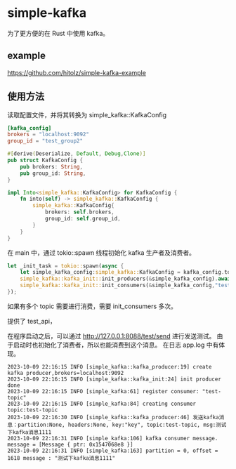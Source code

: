 # simple-kafka

为了更方便的在 Rust 中使用 kafka。

## example
https://github.com/hitolz/simple-kafka-example


## 使用方法

读取配置文件，并将其转换为 simple_kafka::KafkaConfig
```toml
[kafka_config]
brokers = "localhost:9092"
group_id = "test_group2"
```

```rust
#[derive(Deserialize, Default, Debug,Clone)]
pub struct KafkaConfig {
    pub brokers: String,
    pub group_id: String,
}

impl Into<simple_kafka::KafkaConfig> for KafkaConfig {
    fn into(self) -> simple_kafka::KafkaConfig {
        simple_kafka::KafkaConfig{
            brokers: self.brokers,
            group_id: self.group_id,
        }
    }
}
```

在 main 中，通过 tokio::spawn 线程初始化 kafka 生产者及消费者。
```rust
let _init_task = tokio::spawn(async {
    let simple_kafka_config:simple_kafka::KafkaConfig = kafka_config.to_owned().into();
    simple_kafka::kafka_init::init_producers(&simple_kafka_config).await;
    simple_kafka::kafka_init::init_consumers(&simple_kafka_config,"test-topic", message_handler).await;
});
```

如果有多个 topic 需要进行消费，需要 init_consumers 多次。

提供了 test_api，

在程序启动之后，可以通过 http://127.0.0.1:8088/test/send 进行发送测试。
由于启动时也初始化了消费者，所以也能消费到这个消息。
在日志 app.log 中有体现。

```
2023-10-09 22:16:15 INFO [simple_kafka::kafka_producer:19] create kafka producer,brokers=localhost:9092
2023-10-09 22:16:15 INFO [simple_kafka::kafka_init:24] init producer done
2023-10-09 22:16:15 INFO [simple_kafka:61] register consumer: "test-topic"
2023-10-09 22:16:15 INFO [simple_kafka:84] creating consumer topic:test-topic 
2023-10-09 22:16:30 INFO [simple_kafka::kafka_producer:46] 发送kafka消息：partition:None, headers:None, key:"key", topic:test-topic, msg:测试下kafka消息1111
2023-10-09 22:16:31 INFO [simple_kafka:106] kafka consumer message. message = [Message { ptr: 0x1547068e8 }]
2023-10-09 22:16:31 INFO [simple_kafka:163] partition = 0, offset = 1618 message : "测试下kafka消息1111"
```

